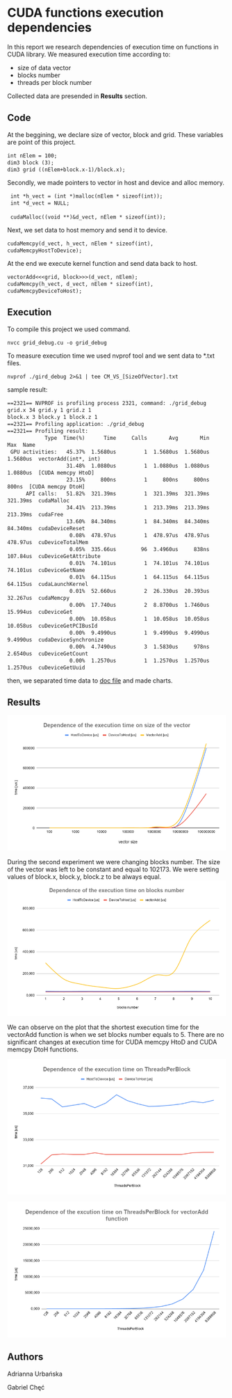 # CUDA functions execution dependencies

  In this report we research dependencies of execution time on functions in CUDA library. 
  We measured execution time according to:
  * size of data vector
  * blocks number
  * threads per block number
  
  Collected data are presended in **Results** section.
  
## Code
  At the beggining, we declare size of vector, block and grid. These variables are point of this project.
  ```
  int nElem = 100;
  dim3 block (3);
  dim3 grid ((nElem+block.x-1)/block.x);
  ```
  Secondly, we made pointers to vector in host and device and alloc memory.
  ``` 
   int *h_vect = (int *)malloc(nElem * sizeof(int));
   int *d_vect = NULL;
    
   cudaMalloc((void **)&d_vect, nElem * sizeof(int));
  ```
  Next, we set data to host memory and send it to device.
  ```
  cudaMemcpy(d_vect, h_vect, nElem * sizeof(int), cudaMemcpyHostToDevice);
  ```
  At the end we execute kernel function and send data back to host.
  ```
  vectorAdd<<<grid, block>>>(d_vect, nElem);
  cudaMemcpy(h_vect, d_vect, nElem * sizeof(int), cudaMemcpyDeviceToHost);

  ```
  
  
    

## Execution
  To compile this project we used command.
  ```
  nvcc grid_debug.cu -o grid_debug
  ```
  To measure execution time we used nvprof tool and we sent data to *.txt files.
  ```
  nvprof ./gird_debug 2>&1 | tee CM_VS_[SizeOfVector].txt
  ```
  sample result:
  ```
  ==2321== NVPROF is profiling process 2321, command: ./grid_debug
  grid.x 34 grid.y 1 grid.z 1
  block.x 3 block.y 1 block.z 1
  ==2321== Profiling application: ./grid_debug
  ==2321== Profiling result:
              Type  Time(%)      Time     Calls       Avg       Min       Max  Name
   GPU activities:   45.37%  1.5680us         1  1.5680us  1.5680us  1.5680us  vectorAdd(int*, int)
                     31.48%  1.0880us         1  1.0880us  1.0880us  1.0880us  [CUDA memcpy HtoD]
                     23.15%     800ns         1     800ns     800ns     800ns  [CUDA memcpy DtoH]
        API calls:   51.82%  321.39ms         1  321.39ms  321.39ms  321.39ms  cudaMalloc
                     34.41%  213.39ms         1  213.39ms  213.39ms  213.39ms  cudaFree
                     13.60%  84.340ms         1  84.340ms  84.340ms  84.340ms  cudaDeviceReset
                      0.08%  478.97us         1  478.97us  478.97us  478.97us  cuDeviceTotalMem
                      0.05%  335.66us        96  3.4960us     838ns  107.84us  cuDeviceGetAttribute
                      0.01%  74.101us         1  74.101us  74.101us  74.101us  cuDeviceGetName
                      0.01%  64.115us         1  64.115us  64.115us  64.115us  cudaLaunchKernel
                      0.01%  52.660us         2  26.330us  20.393us  32.267us  cudaMemcpy
                      0.00%  17.740us         2  8.8700us  1.7460us  15.994us  cuDeviceGet
                      0.00%  10.058us         1  10.058us  10.058us  10.058us  cuDeviceGetPCIBusId
                      0.00%  9.4990us         1  9.4990us  9.4990us  9.4990us  cudaDeviceSynchronize
                      0.00%  4.7490us         3  1.5830us     978ns  2.6540us  cuDeviceGetCount
                      0.00%  1.2570us         1  1.2570us  1.2570us  1.2570us  cuDeviceGetUuid

  ```
  then, we separated time data to [doc file](https://docs.google.com/spreadsheets/d/10RdRgu6PN2vl1llNBVsojPbfDENzBCP7uocNg2IaAhI/edit#gid=0) and made charts.


## Results
![alt text](https://github.com/AdriannaUrbanska/Introduction-to-CUDA-and-OpenCL/blob/master/CudaMalloc/Images/Dependence%20of%20the%20execution%20time%20on%20size%20of%20the%20vector.png)



During the second experiment we were changing blocks number. The size of the vector was left to be constant and equal to 102173. We were setting values of block.x, block.y, block.z to be always equal.
![alt text](https://github.com/AdriannaUrbanska/Introduction-to-CUDA-and-OpenCL/blob/master/CudaMalloc/Images/Dependence%20of%20the%20execution%20time%20on%20blocks%20number.png)

We can observe on the plot that the shortest execution time for the vectorAdd function is when we set blocks number equals to 5.
There are no significant changes at execution time for CUDA memcpy HtoD and CUDA memcpy DtoH functions.


![alt text](https://github.com/AdriannaUrbanska/Introduction-to-CUDA-and-OpenCL/blob/master/CudaMalloc/Images/Dependence%20of%20the%20execution%20time%20on%20ThreadsPerBlock.png)


![alt text](https://github.com/AdriannaUrbanska/Introduction-to-CUDA-and-OpenCL/blob/master/CudaMalloc/Images/Dependence%20of%20the%20excution%20time%20on%20ThreadsPerBlock%20for%20vectorAdd%20function.png)


## Authors

Adrianna Urbańska

Gabriel Chęć
